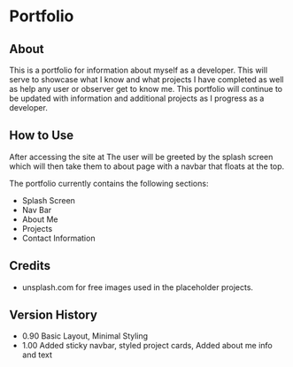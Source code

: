 # Portfolio

## About
This is a portfolio for information about myself as a developer. This will serve to showcase what I know and what projects I have completed as well as help any user or observer get to know me. This portfolio will continue to be updated with information and additional projects as I progress as a developer.

## How to Use
After accessing the site at 
The user will be greeted by the splash screen which will then take them to about page with a navbar that floats at the top.

The portfolio currently contains the following sections:
- Splash Screen
- Nav Bar
- About Me
- Projects
- Contact Information

## Credits
- unsplash.com for free images used in the placeholder projects.

## Version History
-   0.90    Basic Layout, Minimal Styling
-   1.00    Added sticky navbar, styled project cards, Added about me info and text